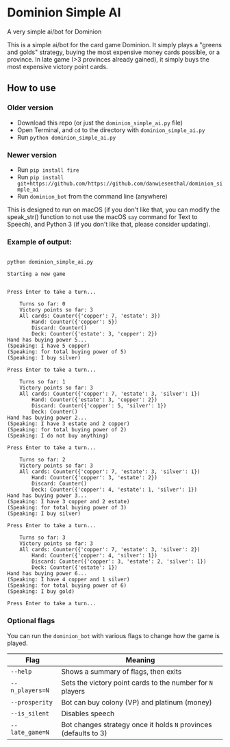 # Dominion Simple AI
A very simple ai/bot for Dominion

This is a simple ai/bot for the card game Dominion.  It simply plays a "greens
and golds" strategy, buying the most expensive money cards possible, or a
province.  In late game (>3 provinces already gained), it simply buys the most
expensive victory point cards.


## How to use

### Older version

- Download this repo (or just the `dominion_simple_ai.py` file)
- Open Terminal, and `cd` to the directory with `dominion_simple_ai.py`
- Run `python dominion_simple_ai.py`

### Newer version

- Run `pip install fire`
- Run `pip install git+https://github.com/https://github.com/danwiesenthal/dominion_simple_ai`
- Run `dominion_bot` from the command line (anywhere)


This is designed to run on macOS (if you don't like that, you can modify the
speak_str() function to not use the macOS `say` command for Text to Speech),
and Python 3 (if you don't like that, please consider updating).

### Example of output:
```

python dominion_simple_ai.py

Starting a new game


Press Enter to take a turn...

    Turns so far: 0
    Victory points so far: 3
    All cards: Counter({'copper': 7, 'estate': 3})
        Hand: Counter({'copper': 5})
        Discard: Counter()
        Deck: Counter({'estate': 3, 'copper': 2})
Hand has buying power 5...
(Speaking: I have 5 copper)
(Speaking: for total buying power of 5)
(Speaking: I buy silver)

Press Enter to take a turn...

    Turns so far: 1
    Victory points so far: 3
    All cards: Counter({'copper': 7, 'estate': 3, 'silver': 1})
        Hand: Counter({'estate': 3, 'copper': 2})
        Discard: Counter({'copper': 5, 'silver': 1})
        Deck: Counter()
Hand has buying power 2...
(Speaking: I have 3 estate and 2 copper)
(Speaking: for total buying power of 2)
(Speaking: I do not buy anything)

Press Enter to take a turn...

    Turns so far: 2
    Victory points so far: 3
    All cards: Counter({'copper': 7, 'estate': 3, 'silver': 1})
        Hand: Counter({'copper': 3, 'estate': 2})
        Discard: Counter()
        Deck: Counter({'copper': 4, 'estate': 1, 'silver': 1})
Hand has buying power 3...
(Speaking: I have 3 copper and 2 estate)
(Speaking: for total buying power of 3)
(Speaking: I buy silver)

Press Enter to take a turn...

    Turns so far: 3
    Victory points so far: 3
    All cards: Counter({'copper': 7, 'estate': 3, 'silver': 2})
        Hand: Counter({'copper': 4, 'silver': 1})
        Discard: Counter({'copper': 3, 'estate': 2, 'silver': 1})
        Deck: Counter({'estate': 1})
Hand has buying power 6...
(Speaking: I have 4 copper and 1 silver)
(Speaking: for total buying power of 6)
(Speaking: I buy gold)

Press Enter to take a turn...

```

### Optional flags

You can run the `dominion_bot` with various flags to change how the game is played.

| Flag | Meaning |
| --- | --- |
| `--help` | Shows a summary of flags, then exits |
| `--n_players=N` | Sets the victory point cards to the number for `N` players |
| `--prosperity` | Bot can buy colony (VP) and platinum (money) |
| `--is_silent` | Disables speech |
| `--late_game=N` | Bot changes strategy once it holds `N` provinces (defaults to 3) |
